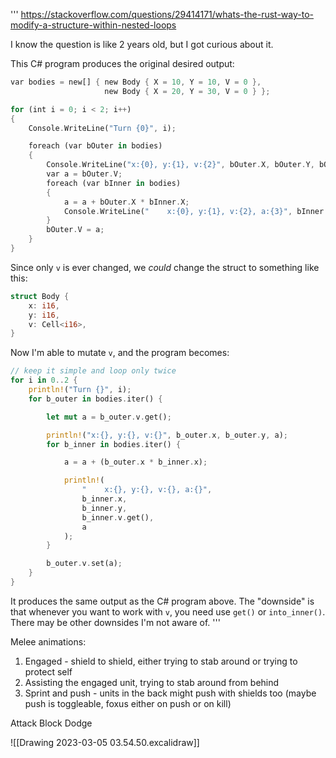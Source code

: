 
'''
https://stackoverflow.com/questions/29414171/whats-the-rust-way-to-modify-a-structure-within-nested-loops

I know the question is like 2 years old, but I got curious about it.

This C# program produces the original desired output:

```rust
var bodies = new[] { new Body { X = 10, Y = 10, V = 0 },
                     new Body { X = 20, Y = 30, V = 0 } };

for (int i = 0; i < 2; i++)
{
    Console.WriteLine("Turn {0}", i);

    foreach (var bOuter in bodies)
    {
        Console.WriteLine("x:{0}, y:{1}, v:{2}", bOuter.X, bOuter.Y, bOuter.V);
        var a = bOuter.V;
        foreach (var bInner in bodies)
        {
            a = a + bOuter.X * bInner.X;
            Console.WriteLine("    x:{0}, y:{1}, v:{2}, a:{3}", bInner.X, bInner.Y, bInner.V, a);
        }
        bOuter.V = a;
    }
}
```

Since only `v` is ever changed, we _could_ change the struct to something like this:

```rust
struct Body {
    x: i16,
    y: i16,
    v: Cell<i16>,
}
```

Now I'm able to mutate `v`, and the program becomes:

```rust
// keep it simple and loop only twice
for i in 0..2 {
    println!("Turn {}", i);
    for b_outer in bodies.iter() {

        let mut a = b_outer.v.get();

        println!("x:{}, y:{}, v:{}", b_outer.x, b_outer.y, a);
        for b_inner in bodies.iter() {

            a = a + (b_outer.x * b_inner.x);

            println!(
                "    x:{}, y:{}, v:{}, a:{}",
                b_inner.x,
                b_inner.y,
                b_inner.v.get(),
                a
            );
        }

        b_outer.v.set(a);
    }
}
```

It produces the same output as the C# program above. The "downside" is that whenever you want to work with `v`, you need use `get()` or `into_inner()`. There may be other downsides I'm not aware of.
'''

Melee animations:

1)  Engaged - shield to shield, either trying to stab around or trying to protect self
2)  Assisting the engaged unit, trying to stab around from behind
3)  Sprint and push - units in the back might push with shields too (maybe push is toggleable, foxus either on push or on kill)


Attack 
Block
Dodge

![[Drawing 2023-03-05 03.54.50.excalidraw]]